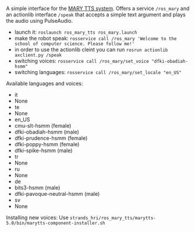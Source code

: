A simple interface for the [MARY TTS system](http://mary.dfki.de/). Offers a service `/ros_mary` and an actionlib interface `/speak` that accepts a simple text argument and plays the audio using PulseAudio.

* launch it: `roslaunch ros_mary_tts ros_mary.launch`
* make the robot speak: `rosservice call /ros_mary 'Welcome to the school of computer science. Please follow me!'`
* in order to use the actionlib cleint you can run `rosrun actionlib axclient.py /speak`
* switching voices:
`rosservice call /ros_mary/set_voice "dfki-obadiah-hsmm"`
* switching languages:
`rosservice call /ros_mary/set_locale "en_US"`

Available languages and voices:
* it
 * None
* te
 * None
* en_US
 * cmu-slt-hsmm (female)
 * dfki-obadiah-hsmm (male)
 * dfki-prudence-hsmm (female)
 * dfki-poppy-hsmm (female)
 * dfki-spike-hsmm (male)
* tr
 * None
* ru
 * None
* de
 * bits3-hsmm (male)
 * dfki-pavoque-neutral-hsmm (male)
* sv
 * None

Installing new voices: Use `strands_hri/ros_mary_tts/marytts-5.0/bin/marytts-component-installer.sh`
